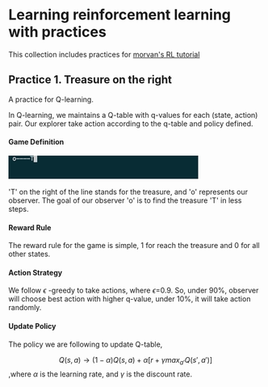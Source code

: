 # Learning reinforcement learning with practices
This collection includes practices for [morvan's RL tutorial](https://morvanzhou.github.io/tutorials/machine-learning/reinforcement-learning/2-1-general-rl/)


## Practice 1. Treasure on the right
A practice for Q-learning.

In Q-learning, we maintains a Q-table with q-values for each (state, action) pair. Our explorer take action according to the q-table and policy defined.

#### Game Definition
![image for example 1](https://github.com/Pennsy/blogmao/blob/gh-pages/img/find_the_treasure.gif)

'T' on the right of the line stands for the treasure, and 'o' represents our observer. The goal of our observer 'o' is to find the treasure 'T' in less steps.
#### Reward Rule
The reward rule for the game is simple, 1 for reach the treasure and 0 for all other states.
#### Action Strategy
We follow $\epsilon$ -greedy to take actions, where $\epsilon$=0.9. So, under 90%, observer will choose best action with higher q-value, under 10%, it will take action randomly.
#### Update Policy
The policy we are following to update Q-table,

$$Q(s,a)\rightarrow (1-\alpha)Q(s,a) + \alpha[r+\gamma max_{a'} Q(s', a')]$$
,where $\alpha$ is the learning rate, and $\gamma$ is the discount rate.


